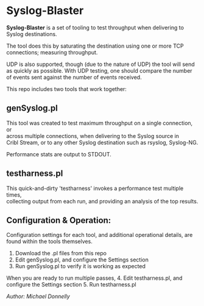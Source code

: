 # Syslog-Blaster

**Syslog-Blaster** is a set of tooling to test throughput when delivering to Syslog destinations.

The tool does this by saturating the destination using one or more TCP connections; measuring throughput.

UDP is also supported, though (due to the nature of UDP) the tool will send as quickly as possible.  With UDP testing, one should compare the number of events sent against the number of events received.

This repo includes two tools that work together:

## genSyslog.pl

This tool was created to test maximum throughput on a single connection, or  
across multiple connections, when delivering to the Syslog source in  
Cribl Stream, or to any other Syslog destination such as rsyslog, Syslog-NG.

Performance stats are output to STDOUT.

## testharness.pl

This quick-and-dirty 'testharness' invokes a performance test multiple times,  
collecting output from each run, and providing an analysis of the top results.

## Configuration & Operation:

Configuration settings for each tool, and additional operational details, are found within the tools themselves.

1. Download the .pl files from this repo
2. Edit genSyslog.pl, and configure the Settings section
3. Run genSyslog.pl to verify it is working as expected

When you are ready to run multiple passes,
4. Edit testharness.pl, and configure the Settings section
5. Run testharness.pl

*Author: Michael Donnelly*